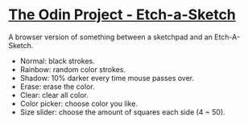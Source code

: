 # [The Odin Project - Etch-a-Sketch](https://www.theodinproject.com/paths/foundations/courses/foundations/lessons/etch-a-sketch-project)
A browser version of something between a sketchpad and an Etch-A-Sketch.
* Normal: black strokes.
* Rainbow: random color strokes.
* Shadow: 10% darker every time mouse passes over.
* Erase: erase the color.
* Clear: clear all color.
* Color picker: choose color you like.
* Size slider: choose the amount of squares each side (4 ~ 50).